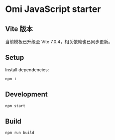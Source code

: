# Omi JavaScript starter

## Vite 版本

当前模板已升级至 Vite 7.0.4，相关依赖也已同步更新。

## Setup

Install dependencies:

```bash
npm i
```

## Development

```bash
npm start
```

## Build

```bash
npm run build
```
